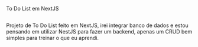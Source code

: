 To Do List em NextJS

##

Projeto de To Do List feito em NextJS, irei integrar banco de dados e estou pensando em utilizar NestJS para fazer um backend, apenas um CRUD bem simples para treinar o que eu aprendi.
